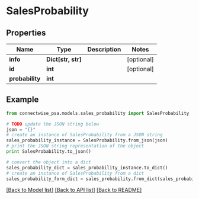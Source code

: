 # SalesProbability


## Properties
Name | Type | Description | Notes
------------ | ------------- | ------------- | -------------
**info** | **Dict[str, str]** |  | [optional] 
**id** | **int** |  | [optional] 
**probability** | **int** |  | 

## Example

```python
from connectwise_psa.models.sales_probability import SalesProbability

# TODO update the JSON string below
json = "{}"
# create an instance of SalesProbability from a JSON string
sales_probability_instance = SalesProbability.from_json(json)
# print the JSON string representation of the object
print SalesProbability.to_json()

# convert the object into a dict
sales_probability_dict = sales_probability_instance.to_dict()
# create an instance of SalesProbability from a dict
sales_probability_form_dict = sales_probability.from_dict(sales_probability_dict)
```
[[Back to Model list]](../README.md#documentation-for-models) [[Back to API list]](../README.md#documentation-for-api-endpoints) [[Back to README]](../README.md)


